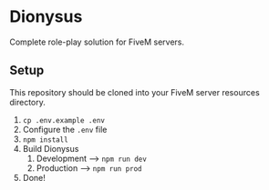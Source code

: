 # Dionysus
Complete role-play solution for FiveM servers.

## Setup

This repository should be cloned into your FiveM server resources directory.

1. `cp .env.example .env`
2. Configure the `.env` file
3. `npm install`
4. Build Dionysus
   1. Development --> `npm run dev`
   2. Production  --> `npm run prod`
5. Done!
